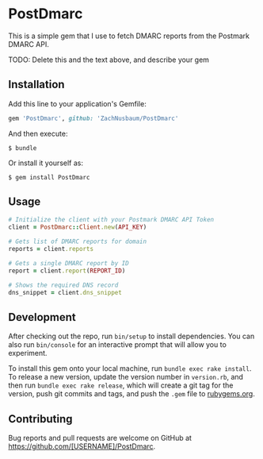 # PostDmarc

This is a simple gem that I use to fetch DMARC reports from the Postmark DMARC API.

TODO: Delete this and the text above, and describe your gem

## Installation

Add this line to your application's Gemfile:

```ruby
gem 'PostDmarc', github: 'ZachNusbaum/PostDmarc'
```

And then execute:

    $ bundle

Or install it yourself as:

    $ gem install PostDmarc

## Usage

```ruby
# Initialize the client with your Postmark DMARC API Token
client = PostDmarc::Client.new(API_KEY)

# Gets list of DMARC reports for domain
reports = client.reports

# Gets a single DMARC report by ID
report = client.report(REPORT_ID)

# Shows the required DNS record
dns_snippet = client.dns_snippet
```

## Development

After checking out the repo, run `bin/setup` to install dependencies. You can also run `bin/console` for an interactive prompt that will allow you to experiment.

To install this gem onto your local machine, run `bundle exec rake install`. To release a new version, update the version number in `version.rb`, and then run `bundle exec rake release`, which will create a git tag for the version, push git commits and tags, and push the `.gem` file to [rubygems.org](https://rubygems.org).

## Contributing

Bug reports and pull requests are welcome on GitHub at https://github.com/[USERNAME]/PostDmarc.
